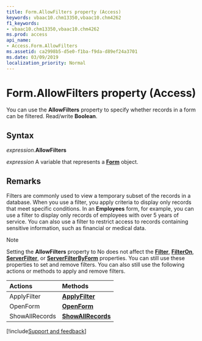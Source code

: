 ```yaml
---
title: Form.AllowFilters property (Access)
keywords: vbaac10.chm13350,vbaac10.chm4262
f1_keywords:
- vbaac10.chm13350,vbaac10.chm4262
ms.prod: access
api_name:
- Access.Form.AllowFilters
ms.assetid: ca2998b5-d5e0-f1ba-f9da-d89ef24a3701
ms.date: 03/09/2019
localization_priority: Normal
---
```



# Form.AllowFilters property (Access)

You can use the **AllowFilters** property to specify whether records in a form can be filtered. Read/write **Boolean**.


## Syntax

_expression_.**AllowFilters**

_expression_ A variable that represents a **[Form](Access.Form.md)** object.


## Remarks

Filters are commonly used to view a temporary subset of the records in a database. When you use a filter, you apply criteria to display only records that meet specific conditions. In an **Employees** form, for example, you can use a filter to display only records of employees with over 5 years of service. You can also use a filter to restrict access to records containing sensitive information, such as financial or medical data.

> [!NOTE] 
> Setting the **AllowFilters** property to No does not affect the **[Filter](Access.Form.Filter(property).md)**, **[FilterOn](Access.Form.FilterOn.md)**, **[ServerFilter](Access.Form.ServerFilter.md)**, or **[ServerFilterByForm](Access.Form.ServerFilterByForm.md)** properties. You can still use these properties to set and remove filters. You can also still use the following actions or methods to apply and remove filters.
> 
> |Actions|Methods|
> |:------|:------|
> |ApplyFilter|**[ApplyFilter](Access.DoCmd.ApplyFilter.md)**|
> |OpenForm|**[OpenForm](Access.DoCmd.OpenForm.md)**|
> |ShowAllRecords|**[ShowAllRecords](Access.DoCmd.ShowAllRecords.md)**|



[!include[Support and feedback](~/includes/feedback-boilerplate.md)]